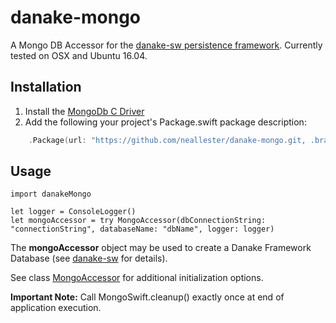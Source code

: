 # danake-mongo
A Mongo DB Accessor for the [danake-sw persistence framework](https://github.com/neallester/danake-sw). Currently tested on OSX and Ubuntu 16.04.
## Installation
1. Install the [MongoDb C Driver](https://github.com/mongodb/mongo-swift-driver#first-install-the-mongodb-c-driver)
1. Add the following your project's Package.swift package description:
```swift
    .Package(url: "https://github.com/neallester/danake-mongo.git, .branch("master")),
```
## Usage
```
import danakeMongo

let logger = ConsoleLogger()
let mongoAccessor = try MongoAccessor(dbConnectionString: "connectionString", databaseName: "dbName", logger: logger)
```
The **mongoAccessor** object may be used to create a Danake Framework Database (see  [danake-sw](https://github.com/neallester/danake-sw) for details).

See class [MongoAccessor](https://github.com/neallester/danake-mongo/blob/master/Sources/danakeMongo/danakeMongo.swift) for additional initialization options.

**Important Note:** Call MongoSwift.cleanup() exactly once at end of application execution.



